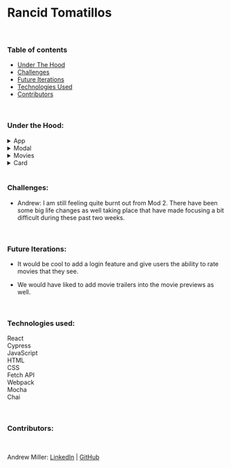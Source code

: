 # Rancid Tomatillos
​
### Table of contents
* [Under The Hood](#under) 
* [Challenges](#challenges)
* [Future Iterations](#future)
* [Technologies Used](#tech)
* [Contributors](#contributors)
​

<br>

### Under the Hood: <a name="under"></a> <br>

<details>
<summary>App</summary>

* App stored the majority of our functionality.  It held the searchForMovie() function as well as the filterMovies() function.  We ran fetch requests in their own separate files, and called them on componentDidMount() during page load.
 
</details>

<details>
<summary>Modal</summary>

* We intended on trying to make a Modal pop over the movie cards similar to the Netflix UI.  However, while learning Router, we quickly realized that in order to maximize our learning using that and Switch, that we would need to ditch it.  

</details>

<details>
<summary>Movies</summary>

* Movies was used to iterate through the movies pulled in our fetch, and pass props into individual Cards.

</details>

<details>
<summary>Card</summary>

* Each card rendered had specific key and information. 

</details><br>

### Challenges: <a name="challenges"></a> <br>

* Andrew: I am still feeling quite burnt out from Mod 2.  There have been some big life changes as well taking place that have made focusing a bit difficult during these past two weeks.

<br>

### Future Iterations: <a name="future"></a> <br>

* It would be cool to add a login feature and give users the ability to rate movies that they see.

* We would have liked to add movie trailers into the movie previews as well.

<br>

### Technologies used:<br><a name="tech"></a>
React<br>
Cypress<br>
JavaScript<br>
HTML<br>
CSS<br>
Fetch API<br>
Webpack<br>
Mocha<br>
Chai<br>

<br>

### Contributors: <a name="contributors"></a> <br>

<br> 

Andrew Miller: [LinkedIn](https://www.linkedin.com/in/andrew-miller-0393b448/) | [GitHub](https://github.com/andrewmiller45)
